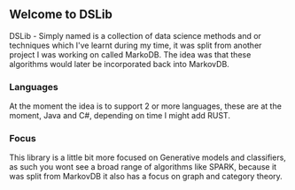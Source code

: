 ## Welcome to DSLib

DSLib - Simply named is a collection of data science methods and or techniques which I've learnt during my time, 
it was split from another project I was working on called MarkoDB. The idea was that these algorithms would
later be incorporated back into MarkovDB.

### Languages

At the moment the idea is to support 2 or more languages, these are at the moment, Java and C#, depending on time I might
add RUST.

### Focus

This library is a little bit more focused on Generative models and classifiers, as such you wont see a broad
range of algorithms like SPARK, because it was split from MarkovDB it also has a focus on graph and category theory.

